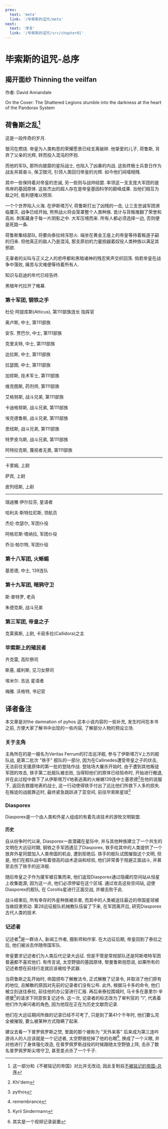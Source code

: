 ```yaml
---
prev:
  text: 'meta'
  link: '/毕索斯的诅咒/meta'
next:
  text: '序言'
  link: '/毕索斯的诅咒/src/chapter01'
---
```


# 毕索斯的诅咒-总序

## 揭开面纱 Thinning the veilfan

作者: David Annandale

On the Cover: The Shattered Legions stumble into the darkness at the heart of the Pandorax System

## 荷鲁斯之乱[^0]

这是一段传奇的岁月.

银河在燃烧. 帝皇为人类构思的荣耀愿景已经支离破碎. 他挚爱的儿子, 荷鲁斯, 背弃了父亲的光辉, 转而投入混沌的怀抱.

而他的军队, 那所向披靡的星际战士, 也陷入了凶暴的内战. 这些终极士兵昔日作为战友并肩奋斗, 保卫银河, 引领人类回归帝皇的光辉. 如今他们阋墙相残.

其中一些保持着对帝皇的忠诚, 另一些则与战帅结盟. 率领这一支支庞大军团的是伟岸的基因原体. 这些杰出的超人存在是帝皇基因科学的巅峰成果. 当他们相互为敌之时, 胜利便难以预测.

一个个世界陷入火海. 在伊斯塔万V, 荷鲁斯打出了凶残的一击, 让三支忠诚军团濒临覆灭. 战争已经开始, 熊熊战火将会笼罩整个人类种族. 诡计与背叛推翻了荣誉和高尚. 刺客藏身于每一片阴影之中. 大军压境而来. 所有人都必须选择一边, 否则便是死路一条.

荷鲁斯集结部队, 将要向泰拉倾泻怒火. 端坐在黄金王座上的帝皇等待着叛道子嗣的归来. 但他真正的敌人乃是混沌, 那支原初的力量觊觎着奴役人类种族以满足其邪欲.

无辜者的尖叫与正义之人的悲呼都和黑暗诸神的残忍笑声交织回荡. 倘若帝皇在战争中落败, 痛苦与灾难便等待着所有人.

知识与启迪的年代已经告终.

黑暗年代拉开了帷幕.

### 第十军团, 钢铁之手

杜伦·阿提库斯(Atticus), 第111部族连长 指挥官

奥卢斯, 中士, 第111部族

安东. 贾巴尔, 中士, 第111部族

克里夫特, 中士, 第111部族

达拉斯, 中士, 第111部族

拉瑟图, 中士, 第111部族

加缪斯, 技术军士, 第111部族

维克图斯, 药剂师, 第111部族

艾格努斯, 战斗兄弟, 第111部族

卡迪格努斯, 战斗兄弟, 第111部族

埃克德鲁斯, 战斗兄弟, 第111部族

恩纽斯, 战斗兄弟, 第111部族

特罗皮乌斯, 战斗兄弟, 第111部族

阿特拉克斯, 蔑视者无畏, 第111部族

--------

卡里姆, 上尉

萨宾, 上尉

皮列纽斯, 上尉

--------

瑞迪雅·伊尔拉芬, 星语者

哈利夫·斯特拉尼斯, 领航员

杰伦·坎瑟尔, 军团仆役

阿格尼斯·塔纳拉, 军团仆役

乔治·帕尔特, 军团仆役

### 第十八军团, 火蜥蜴

基恩德, 中士, 139连队

### 第十九军团, 暗鸦守卫

斯·普特罗, 老兵

朱德克斯, 战斗兄弟

### 第三军团, 帝皇之子

克莱奥斯, 上尉, 卡丽多拉(Callidora)之主

### 毕索斯上的殖民者

齐克雷, 高阶祭司

斯基, 威利斯, 见习女祭司

埃米尔. 吉达 星语者

梅雅. 沃格特, 书记官

## 译者备注

本文章是对the damnation of pyhos 这本小说内容的一些补充, 发生时间在本书之前, 方便大家了解书中出现的一些内容, 了解部分人物的预设立场.

### 关于主角

主角所在的是一艘名为Veritas Ferrum的打击巡洋舰, 参与了伊斯塔万V上方的舰队战, 是第二批次 "铁手" 舰队的一部分, 因为在Callinedes遭受帝皇之子的伏击, 无法前往支援原体的第一批的登陆作战. 登陆场大屠杀开始时, 由于遭到其他叛徒军团的攻击, 铁手第二批舰队被击败, 当得知他们的原体已经殒命时, 开始进行撤退, 并在此过程中救下了从伊斯塔万V地表逃离的火蜥蜴139连中士基恩德[^1]在他的说服下, 返回去救援地表的战士, 这一行动使得铁手付出了远比他们所救下人多的损失. 在叛徒的战舰靠近时, 最终紧急跳跃进了亚空间, 前往毕索斯星球[^2]

### Diasporex

Diasporex是一个由人类和外星人组成的有着先进技术的游牧文明联盟.

#### 历史

自从纷争时代以来, Diasporex一直潜藏在星际中, 并与其他种族建立了一个共生的文明在大远征时期, 钢铁之手军团遇见了Diasporex, 铁手给其中的人类提供了一个放弃外星同盟加入人类帝国的机会, 遭到拒绝后. 铁手的舰队试图摧毁这个文明, 但是, 他们在舰队战中有着很高的战术造诣和经验, 他们非常善于规避正面战斗, 并甚至击伤了铁手的巡洋舰.

随后帝皇之子作为援军被召集而来, 他们返现Diasporex通过隐藏的空间站从恒星上收集能源, 因为这一点, 他们必须停留在这个区域. 通过攻击这些空间站, 迫使Diasporex的舰队, 在 Corollis星进行正面交战, 并被击败于此.

战斗结束后, 所有幸存的外星种族被杀害, 而其中的人类被送往最近的帝国星球被当做奴隶劳动. 第28远征舰队机械教队伍留了下来, 在军团离开后, 研究Diasporex古代人类的技术.

### 记述者

记述者[^3]是一群诗人, 新闻工作者, 摄影师和作家. 在大远征后期, 帝皇回到了泰拉之后, 他们被派去伴随帝国军队.

帝皇要求记述者们为人类后代记录大远征. 但是不管是常规部队还是阿斯塔特军团普遍都不喜欢他们. 有传言说, 太空野狼的基因原体, 黎曼鲁斯抱怨说, 如果所有的记述者想在前线行走就应该被给予武器.

当荷鲁斯之乱开始时, 帝国颁布了解散法令, 正式解散了记录令, 并取消了他们原有的地位, 且解散的原因对先前的记录者们没有公布. 此外, 根据马卡多的命令, 他们被立刻送往泰拉, 前往他的办公室进行汇报. 再后来泰拉围城时, 马卡多在基里尔·辛德曼[^4]的请求下同意恢复记述令. 这一次, 记录者的标志改为了审判官的 "Ⅰ", 代表着他们作为审问者的角色, 因为他现在正在为历史文献而记录.

他们在大远征期间所做的记录已经不可考了, 只是到了第41个千年时, 他们要么完全被摧毁, 要么被某种方式隐瞒了起来.

建议去看一下普罗佩罗斯之焚, 里面的那个被称为 "天外来客" 后来成为第三连吟游诗人的人应该就是一个记述者, 太空野狼挖掉了他的右眼[^5], 换成了一个义眼, 并对他进行了身体强化改造, 在普罗佩罗斯战役的时候跟随太空野狼上阵, 击杀了数名普罗佩罗斯尖塔守卫, 甚至差点杀了一个千子.

[^0]: 这一部分和《不被铭记的帝国》对比并无改动, 因此复制自[不被铭记的帝国-总序](/不被铭记的帝国/base)

[^1]: Khi'dem

[^2]: pythos

[^3]: remembrance

[^4]: Kyril Sindermann

[^5]: 其实是一个视频记录装置
